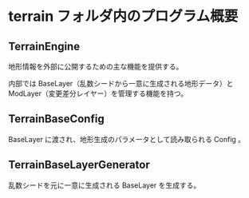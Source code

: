 ﻿# terrain フォルダ内のプログラム概要

## TerrainEngine

地形情報を外部に公開するための主な機能を提供する。

内部では BaseLayer（乱数シードから一意に生成される地形データ）と
ModLayer（変更差分レイヤー）を管理する機能を持つ。

## TerrainBaseConfig

BaseLayer に渡され、地形生成のパラメータとして読み取られる Config 。


## TerrainBaseLayerGenerator

乱数シードを元に一意に生成される BaseLayer を生成する。
